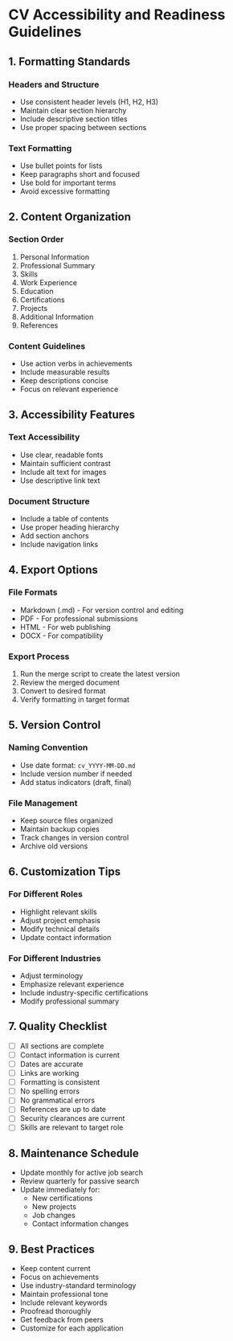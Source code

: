 # CV Accessibility and Readiness Guidelines

## 1. Formatting Standards
### Headers and Structure
- Use consistent header levels (H1, H2, H3)
- Maintain clear section hierarchy
- Include descriptive section titles
- Use proper spacing between sections

### Text Formatting
- Use bullet points for lists
- Keep paragraphs short and focused
- Use bold for important terms
- Avoid excessive formatting

## 2. Content Organization
### Section Order
1. Personal Information
2. Professional Summary
3. Skills
4. Work Experience
5. Education
6. Certifications
7. Projects
8. Additional Information
9. References

### Content Guidelines
- Use action verbs in achievements
- Include measurable results
- Keep descriptions concise
- Focus on relevant experience

## 3. Accessibility Features
### Text Accessibility
- Use clear, readable fonts
- Maintain sufficient contrast
- Include alt text for images
- Use descriptive link text

### Document Structure
- Include a table of contents
- Use proper heading hierarchy
- Add section anchors
- Include navigation links

## 4. Export Options
### File Formats
- Markdown (.md) - For version control and editing
- PDF - For professional submissions
- HTML - For web publishing
- DOCX - For compatibility

### Export Process
1. Run the merge script to create the latest version
2. Review the merged document
3. Convert to desired format
4. Verify formatting in target format

## 5. Version Control
### Naming Convention
- Use date format: `cv_YYYY-MM-DD.md`
- Include version number if needed
- Add status indicators (draft, final)

### File Management
- Keep source files organized
- Maintain backup copies
- Track changes in version control
- Archive old versions

## 6. Customization Tips
### For Different Roles
- Highlight relevant skills
- Adjust project emphasis
- Modify technical details
- Update contact information

### For Different Industries
- Adjust terminology
- Emphasize relevant experience
- Include industry-specific certifications
- Modify professional summary

## 7. Quality Checklist
- [ ] All sections are complete
- [ ] Contact information is current
- [ ] Dates are accurate
- [ ] Links are working
- [ ] Formatting is consistent
- [ ] No spelling errors
- [ ] No grammatical errors
- [ ] References are up to date
- [ ] Security clearances are current
- [ ] Skills are relevant to target role

## 8. Maintenance Schedule
- Update monthly for active job search
- Review quarterly for passive search
- Update immediately for:
  - New certifications
  - New projects
  - Job changes
  - Contact information changes

## 9. Best Practices
- Keep content current
- Focus on achievements
- Use industry-standard terminology
- Maintain professional tone
- Include relevant keywords
- Proofread thoroughly
- Get feedback from peers
- Customize for each application 